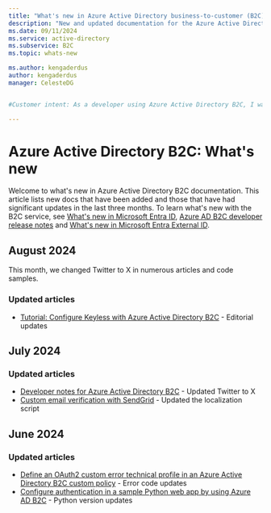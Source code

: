 ```yaml
---
title: "What's new in Azure Active Directory business-to-customer (B2C)"
description: "New and updated documentation for the Azure Active Directory business-to-customer (B2C)."
ms.date: 09/11/2024
ms.service: active-directory
ms.subservice: B2C
ms.topic: whats-new

ms.author: kengaderdus
author: kengaderdus
manager: CelesteDG


#Customer intent: As a developer using Azure Active Directory B2C, I want to stay updated on the latest documentation changes and new features, so that I can effectively use and implement the B2C service in my applications.

---
```


# Azure Active Directory B2C: What's new

Welcome to what's new in Azure Active Directory B2C documentation. This article lists new docs that have been added and those that have had significant updates in the last three months. To learn what's new with the B2C service, see [What's new in Microsoft Entra ID](../active-directory/fundamentals/whats-new.md), [Azure AD B2C developer release notes](custom-policy-developer-notes.md) and [What's new in Microsoft Entra External ID](/entra/external-id/whats-new-docs).

## August 2024

This month, we changed Twitter to X in numerous articles and code samples.

### Updated articles

- [Tutorial: Configure Keyless with Azure Active Directory B2C](partner-keyless.md) - Editorial updates

## July 2024

### Updated articles

- [Developer notes for Azure Active Directory B2C](custom-policy-developer-notes.md) - Updated Twitter to X
- [Custom email verification with SendGrid](custom-email-sendgrid.md) - Updated the localization script

## June 2024

### Updated articles

- [Define an OAuth2 custom error technical profile in an Azure Active Directory B2C custom policy](oauth2-error-technical-profile.md) - Error code updates
- [Configure authentication in a sample Python web app by using Azure AD B2C](configure-authentication-sample-python-web-app.md) - Python version updates